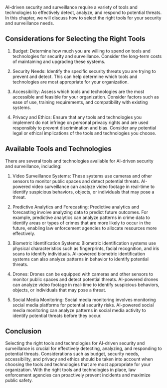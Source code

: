 
AI-driven security and surveillance require a variety of tools and technologies to effectively detect, analyze, and respond to potential threats. In this chapter, we will discuss how to select the right tools for your security and surveillance needs.

Considerations for Selecting the Right Tools
--------------------------------------------

1. Budget: Determine how much you are willing to spend on tools and technologies for security and surveillance. Consider the long-term costs of maintaining and upgrading these systems.

2. Security Needs: Identify the specific security threats you are trying to prevent and detect. This can help determine which tools and technologies are most appropriate for your organization.

3. Accessibility: Assess which tools and technologies are the most accessible and feasible for your organization. Consider factors such as ease of use, training requirements, and compatibility with existing systems.

4. Privacy and Ethics: Ensure that any tools and technologies you implement do not infringe on personal privacy rights and are used responsibly to prevent discrimination and bias. Consider any potential legal or ethical implications of the tools and technologies you choose.

Available Tools and Technologies
--------------------------------

There are several tools and technologies available for AI-driven security and surveillance, including:

1. Video Surveillance Systems: These systems use cameras and other sensors to monitor public spaces and detect potential threats. AI-powered video surveillance can analyze video footage in real-time to identify suspicious behaviors, objects, or individuals that may pose a threat.

2. Predictive Analytics and Forecasting: Predictive analytics and forecasting involve analyzing data to predict future outcomes. For example, predictive analytics can analyze patterns in crime data to identify areas or types of crimes that are more likely to occur in the future, enabling law enforcement agencies to allocate resources more effectively.

3. Biometric Identification Systems: Biometric identification systems use physical characteristics such as fingerprints, facial recognition, and iris scans to identify individuals. AI-powered biometric identification systems can also analyze patterns in behavior to identify potential threats.

4. Drones: Drones can be equipped with cameras and other sensors to monitor public spaces and detect potential threats. AI-powered drones can analyze video footage in real-time to identify suspicious behaviors, objects, or individuals that may pose a threat.

5. Social Media Monitoring: Social media monitoring involves monitoring social media platforms for potential security risks. AI-powered social media monitoring can analyze patterns in social media activity to identify potential threats before they occur.

Conclusion
----------

Selecting the right tools and technologies for AI-driven security and surveillance is crucial for effectively detecting, analyzing, and responding to potential threats. Considerations such as budget, security needs, accessibility, and privacy and ethics should be taken into account when choosing the tools and technologies that are most appropriate for your organization. With the right tools and technologies in place, law enforcement agencies can proactively prevent incidents and maximize public safety.
